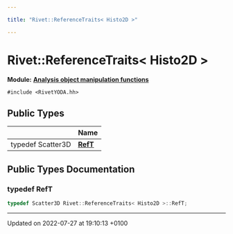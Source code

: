 ```yaml
---

title: "Rivet::ReferenceTraits< Histo2D >"

---
```


# Rivet::ReferenceTraits< Histo2D >

**Module:** **[Analysis object manipulation functions](http://example.org/modules/group__aomanip/)**






`#include <RivetYODA.hh>`

## Public Types

|                | Name           |
| -------------- | -------------- |
| typedef Scatter3D | **[RefT](http://example.org/classes/structrivet_1_1referencetraits_3_01histo2d_01_4/#typedef-reft)**  |

## Public Types Documentation

### typedef RefT

```cpp
typedef Scatter3D Rivet::ReferenceTraits< Histo2D >::RefT;
```


-------------------------------

Updated on 2022-07-27 at 19:10:13 +0100